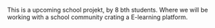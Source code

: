 This is a upcoming school projekt, by 8 bth students. 
Where we will be working with a school community crating a E-learning platform.
